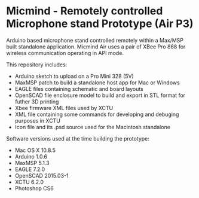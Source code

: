 # Micmind - Remotely controlled Microphone stand Prototype (Air P3)
Arduino based microphone stand controlled remotely within a Max/MSP built standalone application. Micmind Air uses a pair of XBee Pro 868 for wireless communication operating in API mode.

This repository includes:
* Arduino sketch to upload on a Pro Mini 328 (5V)
* MaxMSP patch to build a standalone host app for Mac or Windows
* EAGLE files containing schematic and board layouts
* OpenSCAD file enclosure model to build and export in STL format for futher 3D printing
* Xbee firmware XML files used by XCTU
* XML file containing some commands for developing and debuging purposes in XCTU
* Icon file and its .psd source used for the Macintosh standalone

Software versions used at the time building the prototype:
* Mac OS X 10.8.5
* Arduino 1.0.6
* MaxMSP 5.1.3
* EAGLE 7.2.0
* OpenSCAD 2015.03-1
* XCTU 6.2.0
* Photoshop CS6